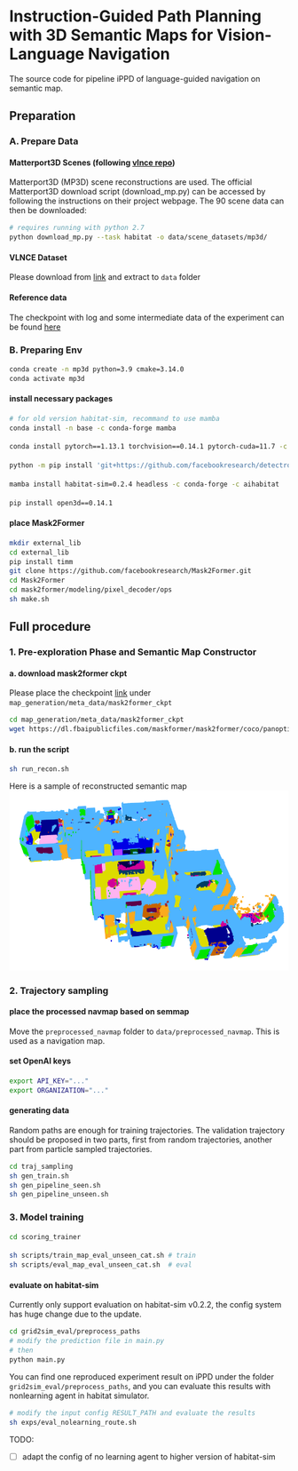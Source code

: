 # Instruction-Guided Path Planning with 3D Semantic Maps for Vision-Language Navigation

The source code for pipeline iPPD of language-guided navigation on semantic map.

## Preparation

### A. Prepare Data

#### Matterport3D Scenes (following [vlnce repo](https://github.com/jacobkrantz/VLN-CE/tree/e41ffc9ea6194655fa13f59e27f0868c4c67207a?tab=readme-ov-file))
Matterport3D (MP3D) scene reconstructions are used. The official Matterport3D download script (download_mp.py) can be accessed by following the instructions on their project webpage. The 90 scene data can then be downloaded:
```bash
# requires running with python 2.7
python download_mp.py --task habitat -o data/scene_datasets/mp3d/
```

#### VLNCE Dataset

Please download from [link](https://drive.google.com/file/d/1fo8F4NKgZDH-bPSdVU3cONAkt5EW-tyr/view) and extract to ```data``` folder

#### Reference data

The checkpoint with log and some intermediate data of the experiment can be found [here](https://kuleuven-my.sharepoint.com/:f:/g/personal/zehao_wang_kuleuven_be/EkeGhFoZvAxMn5llIx60Mc4BypIw-3YfmjL3IxFgVILa1Q?e=nsgp2l)

### B. Preparing Env
```bash
conda create -n mp3d python=3.9 cmake=3.14.0
conda activate mp3d
```

#### install necessary packages
```bash
# for old version habitat-sim, recommand to use mamba
conda install -n base -c conda-forge mamba

conda install pytorch==1.13.1 torchvision==0.14.1 pytorch-cuda=11.7 -c pytorch -c nvidia

python -m pip install 'git+https://github.com/facebookresearch/detectron2.git'

mamba install habitat-sim=0.2.4 headless -c conda-forge -c aihabitat

pip install open3d==0.14.1

```

#### place Mask2Former
```bash
mkdir external_lib 
cd external_lib
pip install timm
git clone https://github.com/facebookresearch/Mask2Former.git
cd Mask2Former
cd mask2former/modeling/pixel_decoder/ops
sh make.sh
```

## Full procedure

### 1. Pre-exploration Phase and Semantic Map Constructor 

#### a. download mask2former ckpt
Please place the checkpoint [link](https://dl.fbaipublicfiles.com/maskformer/mask2former/coco/panoptic/maskformer2_swin_large_IN21k_384_bs16_100ep/model_final_f07440.pkl) under ```map_generation/meta_data/mask2former_ckpt```
```bash
cd map_generation/meta_data/mask2former_ckpt
wget https://dl.fbaipublicfiles.com/maskformer/mask2former/coco/panoptic/maskformer2_swin_large_IN21k_384_bs16_100ep/model_final_f07440.pkl

```

#### b. run the script

```bash
sh run_recon.sh
```
Here is a sample of reconstructed semantic map
![sem map](./assets/semmap_sample.png)



### 2. Trajectory sampling


#### place the processed navmap based on semmap

Move the ```preprocessed_navmap``` folder to ```data/preprocessed_navmap```. This is used as a navigation map.

#### set OpenAI keys

```bash
export API_KEY="..."
export ORGANIZATION="..."
```

#### generating data
Random paths are enough for training trajectories. The validation trajectory should be proposed in two parts, first from random trajectories, another part from particle sampled trajectories.

```bash
cd traj_sampling
sh gen_train.sh
sh gen_pipeline_seen.sh
sh gen_pipeline_unseen.sh

```

### 3. Model training

```bash
cd scoring_trainer

sh scripts/train_map_eval_unseen_cat.sh # train
sh scripts/eval_map_eval_unseen_cat.sh  # eval 

```

#### evaluate on habitat-sim

Currently only support evaluation on habitat-sim v0.2.2, the config system has huge change due to the update.

```bash
cd grid2sim_eval/preprocess_paths
# modify the prediction file in main.py
# then
python main.py

```

You can find one reproduced experiment result on iPPD under the folder ```grid2sim_eval/preprocess_paths```, and you can evaluate this results with nonlearning agent in habitat simulator.
```bash
# modify the input config RESULT_PATH and evaluate the results
sh exps/eval_nolearning_route.sh

```

TODO:

- [ ]  adapt the config of no learning agent to higher version of habitat-sim


